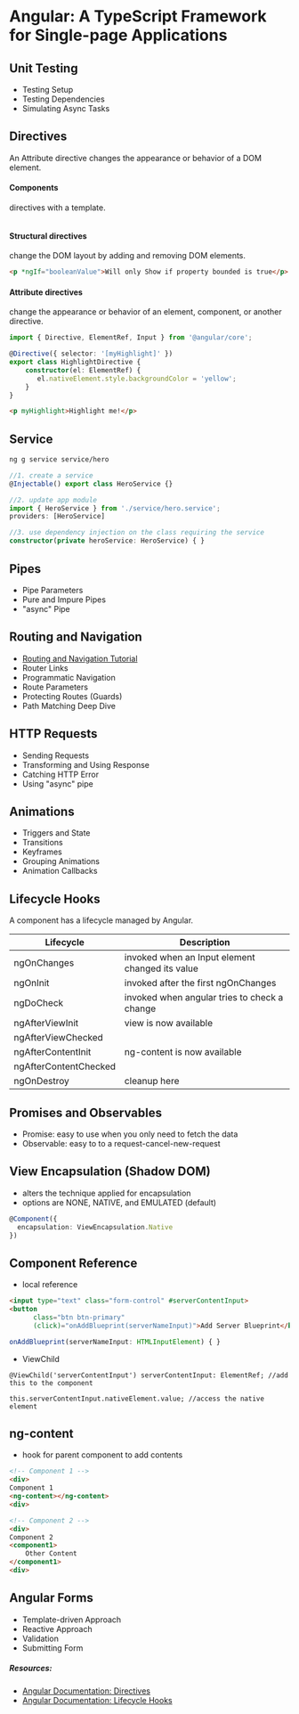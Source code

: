 # Angular: A TypeScript Framework for Single-page Applications

## Unit Testing
- Testing Setup
- Testing Dependencies
- Simulating Async Tasks

## Directives
An Attribute directive changes the appearance or behavior of a DOM element.

#### Components
directives with a template.
```html
```

#### Structural directives
change the DOM layout by adding and removing DOM elements.
```html
<p *ngIf="booleanValue">Will only Show if property bounded is true</p>
```

#### Attribute directives
change the appearance or behavior of an element, component, or another directive.
```typescript
import { Directive, ElementRef, Input } from '@angular/core';

@Directive({ selector: '[myHighlight]' })
export class HighlightDirective {
    constructor(el: ElementRef) {
       el.nativeElement.style.backgroundColor = 'yellow';
    }
}
```
```html
<p myHighlight>Highlight me!</p>
```

## Service
```sh
ng g service service/hero
```
```typescript
//1. create a service
@Injectable() export class HeroService {}

//2. update app module
import { HeroService } from './service/hero.service';
providers: [HeroService]

//3. use dependency injection on the class requiring the service
constructor(private heroService: HeroService) { }
```

## Pipes
- Pipe Parameters
- Pure and Impure Pipes
- "async" Pipe

## Routing and Navigation
- [Routing and Navigation Tutorial](https://angular.io/tutorial/toh-pt5)
- Router Links
- Programmatic Navigation
- Route Parameters
- Protecting Routes (Guards)
- Path Matching Deep Dive

## HTTP Requests
- Sending Requests
- Transforming and Using Response
- Catching HTTP Error
- Using "async" pipe

## Animations
- Triggers and State
- Transitions
- Keyframes
- Grouping Animations
- Animation Callbacks

## Lifecycle Hooks
A component has a lifecycle managed by Angular.

| Lifecycle    				| Description										 |
| ------------------------- | -------------------------------------------------- |
| ngOnChanges 				| invoked when an Input element changed its value 	 | 
| ngOnInit 					| invoked after the first ngOnChanges 				 |
| ngDoCheck 				| invoked when angular tries to check a change 		 |
| ngAfterViewInit 			| view is now available								 |
| ngAfterViewChecked 		| 													 |
| ngAfterContentInit 		| ng-content is now available						 |
| ngAfterContentChecked 	|													 |
| ngOnDestroy 				| cleanup here		

## Promises and Observables
- Promise<T>: easy to use when you only need to fetch the data 
- Observable<T>: easy to to a request-cancel-new-request

## View Encapsulation (Shadow DOM)
- alters the technique applied for encapsulation
- options are NONE, NATIVE, and EMULATED (default)
```typescript
@Component({
  encapsulation: ViewEncapsulation.Native
})
```

## Component Reference
- local reference
```html
<input type="text" class="form-control" #serverContentInput>
<button
      class="btn btn-primary"
      (click)="onAddBlueprint(serverNameInput)">Add Server Blueprint</button>
```
```typescript
onAddBlueprint(serverNameInput: HTMLInputElement) { }
```
- ViewChild
```
@ViewChild('serverContentInput') serverContentInput: ElementRef; //add this to the component

this.serverContentInput.nativeElement.value; //access the native element
```

## ng-content
- hook for parent component to add contents
```html
<!-- Component 1 -->
<div>
Component 1
<ng-content></ng-content>
<div>

<!-- Component 2 -->
<div>
Component 2
<component1>
	Other Content
</component1>
<div>
```

## Angular Forms
- Template-driven Approach
- Reactive Approach
- Validation
- Submitting Form

##### Resources:
- [Angular Documentation: Directives](https://angular.io/guide/attribute-directives)
- [Angular Documentation: Lifecycle Hooks](https://angular.io/guide/lifecycle-hooks)
